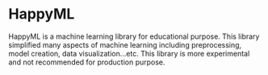 # HappyML
HappyML is a machine learning library for educational purpose.  This library simplified many aspects of machine learning including preprocessing, model creation, data visualization...etc.  This library is more experimental and not recommended for production purpose.
